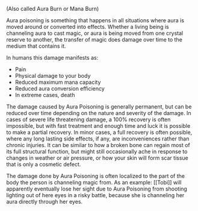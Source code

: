 (Also called Aura Burn or Mana Burn)

Aura poisoning is something that happens in all situations where aura is moved around or converted into effects. Whether a living being is channeling aura to cast magic, or aura is being moved from one crystal reserve to another, the transfer of magic does damage over time to the medium that contains it.

In humans this damage manifests as:
- Pain
- Physical damage to your body
- Reduced maximum mana capacity
- Reduced aura conversion efficiency
- In extreme cases, death

The damage caused by Aura Poisoning is generally permanent, but can be reduced over time depending on the nature and severity of the damage. In cases of severe life threatening damage, a 100% recovery is often impossible, but with fast treatment and enough time and luck it is possible to make a partial recovery. In minor cases, a full recovery is often possible, where any long lasting side effects, if any, are inconveniences rather than chronic injuries. It can be similar to how a broken bone can regain most of its full structural function, but might still occasionally ache in response to changes in weather or air pressure, or how your skin will form scar tissue that is only a cosmetic defect.

The damage done by Aura Poisoning is often localized to the part of the body the person is channeling magic from. As an example: [[Tobi]] will apparently eventually lose her sight due to Aura Poisoning from shooting lighting out of here eyes in a risky battle, because she is channeling her aura directly through her eyes.